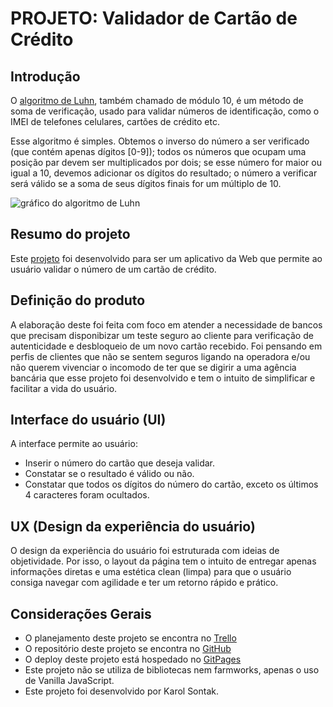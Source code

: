 # PROJETO: Validador de Cartão de Crédito 

## Introdução

O [algoritmo de Luhn](https://en.wikipedia.org/wiki/Luhn_algorithm), também
chamado de módulo 10, é um método de soma de verificação, usado para validar
números de identificação, como o IMEI de telefones celulares, cartões de crédito
etc.

Esse algoritmo é simples. Obtemos o inverso do número a ser verificado (que
contém apenas dígitos [0-9]); todos os números que ocupam uma posição par devem
ser multiplicados por dois; se esse número for maior ou igual a 10, devemos
adicionar os dígitos do resultado; o número a verificar será válido se a soma de
seus dígitos finais for um múltiplo de 10.

![gráfico do algoritmo de Luhn](https://www.101computing.net/wp/wp-content/uploads/Luhn-Algorithm.png)


## Resumo do projeto

Este [projeto](https://karolsontak.github.io/card-validation-karolsontak/) foi desenvolvido para ser um aplicativo da Web que permite ao usuário
validar o número de um cartão de crédito.


## Definição do produto

A elaboração deste foi feita com foco em atender a necessidade de bancos que 
precisam disponibizar um teste seguro ao cliente para verificação de autenticidade
e desbloqueio de um novo cartão recebido.
Foi pensando em perfis de clientes que não se sentem seguros ligando na operadora
e/ou não querem vivenciar o incomodo de ter que se digirir a uma agência bancária
que esse projeto foi desenvolvido e tem o intuito de simplificar e facilitar a 
vida do usuário.


## Interface do usuário (UI)

A interface permite ao usuário:

- Inserir o número do cartão que deseja validar.
- Constatar se o resultado é válido ou não.
- Constatar que todos os dígitos do número do cartão, exceto os últimos 4
  caracteres foram ocultados.


## UX (Design da experiência do usuário)

O design da experiência do usuário foi estruturada com ideias de objetividade.
Por isso, o layout da página tem o intuito de entregar apenas informações diretas 
e uma estética clean (limpa) para que o usuário consiga navegar com agilidade
e ter um retorno rápido e prático. 


## Considerações Gerais

- O planejamento deste projeto se encontra no [Trello](https://trello.com/b/JsA4Whwv/card-validation)
- O repositório deste projeto se encontra no [GitHub](https://github.com/karolsontak/card-validation-karolsontak)
- O deploy deste projeto está hospedado no [GitPages](https://karolsontak.github.io/card-validation-karolsontak/)
- Este projeto não se utiliza de bibliotecas nem farmworks, apenas o uso de Vanilla JavaScript.
- Este projeto foi desenvolvido por Karol Sontak.